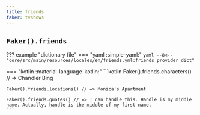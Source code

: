 ```yaml
---
title: friends
faker: tvshows
---
```


## `Faker().friends`

??? example "dictionary file"
    === "yaml :simple-yaml:"
        ```yaml
        --8<-- "core/src/main/resources/locales/en/friends.yml:friends_provider_dict"
        ```

=== "kotlin :material-language-kotlin:"
    ```kotlin
    Faker().friends.characters() // => Chandler Bing

    Faker().friends.locations() // => Monica's Apartment

    Faker().friends.quotes() // => I can handle this. Handle is my middle name. Actually, handle is the middle of my first name.
    ```

